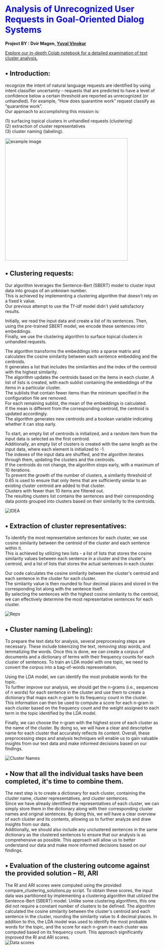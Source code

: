 <h1 style="color:blue">Analysis of Unrecognized User Requests in Goal-Oriented Dialog Systems</h1>

**Project BY : Dvir Magen, [Yuval Vinokur](https://github.com/Yuval-Vino)**

[Explore our in-depth Colab notebook for a detailed examination of text cluster analysis.](https://colab.research.google.com/drive/1fWjQWfjHEPMp4RGYw_usOFfON4NwJIfP?usp=sharing)

## • Introduction:  
recognize the intent of natural language requests are identified by using intent classifier 
uncertainty – requests that are predicted to have a level of confidence below a certain 
threshold are reported as unrecognized (or unhandled). For example, “How does
quarantine work” request classify as “quarantine work”.  
 Our approach to accomplishing this mission is:  

(1) surfacing topical clusters in unhandled requests (clustering)   
(2) extraction of cluster representatives  
(3) cluster naming (labeling).

<img src="https://i.imgur.com/Ix8tfl3.png" alt="example image" width="400px">


## • Clustering requests:  
Our algorithm leverages the Sentence-Bert (SBERT) model to cluster input data into groups of an unknown number.  
This is achieved by implementing a clustering algorithm that doesn't rely on a fixed k value.   
Our previous attempt to use the Tf-idf model didn't yield satisfactory results.


Initially, we read the input data and create a list of its sentences. Then, using the pre-trained SBERT model, we encode these sentences into embeddings.  
Finally, we use the clustering algorithm to surface topical clusters in unhandled requests.


The algorithm transforms the embeddings into a sparse matrix and calculates the cosine similarity between each sentence embedding and the centroids.  
It generates a list that includes the similarities and the index of the centroid with the highest similarity.  
The algorithm updates the centroids based on the items in each cluster. 
A list of lists is created, with each sublist containing the embeddings of the items in a particular cluster.  
The sublists that contain fewer items than the minimum specified in the configuration file are removed.  
For each remaining sublist, the mean of the embeddings is calculated.   
If the mean is different from the corresponding centroid, the centroid is updated accordingly.  
The algorithm generates new centroids and a boolean variable indicating whether it can stop early.


To start, an empty list of centroids is initialized, and a random item from the input data is selected as the first centroid.  
Additionally, an empty list of clusters is created with the same length as the input data, where each element is initialized to -1.  
The indexes of the input data are shuffled, and the algorithm iterates through them, updating the clusters and the centroids.  
If the centroids do not change, the algorithm stops early, with a maximum of 10 iterations.  
To prevent the growth of the number of clusters, a similarity threshold of 0.65 is used to ensure that only items that are sufficiently similar to an existing cluster centroid are added to that cluster.  
Clusters with fewer than 10 items are filtered out.   
The resulting clusters list contains the sentences and their corresponding data points grouped into clusters based on their similarity to the centroids.

![IDEA](https://imgur.com/3XnokxD.png)

## • Extraction of cluster representatives:

To identify the most representative sentences for each cluster, we use cosine similarity between the centroid of the cluster and each sentence within it.  
This is achieved by utilizing two lists - a list of lists that stores the cosine similarity values between each sentence in a cluster and the cluster's centroid, and a list of lists that stores the actual sentences in each cluster.

Our code calculates the cosine similarity between the cluster's centroid and each sentence in the cluster for each cluster.  
The similarity value is then rounded to four decimal places and stored in the corresponding list along with the sentence itself.  
By selecting the sentences with the highest cosine similarity to the centroid, we can effectively determine the most representative sentences for each cluster.

![Reps](https://imgur.com/UIzlkOR.png)

## • Cluster naming (Labeling):
To prepare the text data for analysis, several preprocessing steps are necessary. These include tokenizing the text, removing stop words, and lemmatizing the words. Once this is done, we can create a corpus of documents and a dictionary of terms with their frequency counts for each cluster of sentences. To train an LDA model with one topic, we need to convert the corpus into a bag-of-words representation.

Using the LDA model, we can identify the most probable words for the topic.  
To further improve our analysis, we should get the n-grams (i.e., sequences of n words) for each sentence in the cluster and use them to create a dictionary that maps each n-gram to its frequency count in the cluster.  
This information can then be used to compute a score for each n-gram in each cluster based on the frequency count and the weight assigned to each term in the topic identified by the LDA model.

Finally, we can choose the n-gram with the highest score of each cluster as the name of the cluster. By doing so, we will have a clear and descriptive name for each cluster that accurately reflects its content. 
Overall, these preprocessing steps and analysis techniques will enable us to gain valuable insights from our text data and make informed decisions based on our findings.

![Cluster Names](https://imgur.com/j7rrDLZ.png)

## • Now that all the individual tasks have been completed, it's time to combine them.
The next step is to create a dictionary for each cluster, containing the cluster name, cluster representatives, and cluster sentences.   
Since we have already identified the representatives of each cluster, we can simply store them in the dictionary along with their corresponding cluster names and original sentences. 
By doing this, we will have a clear overview of each cluster and its contents, allowing us to further analyze and draw insights from our data.  
Additionally, we should also include any unclustered sentences in the same dictionary as the clustered sentences to ensure that our analysis is as comprehensive as possible. This approach will allow us to better understand our data and make more informed decisions based on our findings.

## • Evaluation of the clustering outcome against the provided solution – RI, ARI
The RI and ARI scores were computed using the provided compare_clustering_solutions.py script. To obtain these scores, the input data was partitioned by implementing a clustering algorithm that utilized the Sentence-Bert (SBERT) model. 
Unlike some clustering algorithms, this one did not require a constant number of clusters to be defined. The algorithm calculated the cosine similarity between the cluster's centroid and each sentence in the cluster, rounding the similarity value to 4 decimal places. In addition to this, the LDA model was used to identify the most probable words for the topic, and the score for each n-gram in each cluster was computed based on its frequency count. 
This approach significantly improved the RI and ARI scores.  
![Data scores](https://imgur.com/vrmp3qG.png)
